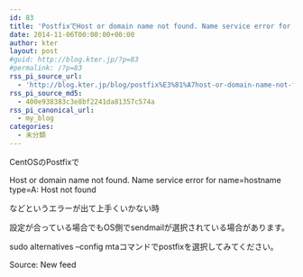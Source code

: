 ```yaml
---
id: 83
title: 'PostfixでHost or domain name not found. Name service error for name=hostname type=A: Hostというエラーが出る場合の対処'
date: 2014-11-06T00:00:00+00:00
author: kter
layout: post
#guid: http://blog.kter.jp/?p=83
#permalink: /?p=83
rss_pi_source_url:
  - 'http://blog.kter.jp/blog/postfix%E3%81%A7host-or-domain-name-not-found-name-service-error-for-namehostname-typea-host%E3%81%A8%E3%81%84%E3%81%86%E3%82%A8%E3%83%A9%E3%83%BC%E3%81%8C%E5%87%BA%E3%82%8B%E5%A0%B4%E5%90%88/'
rss_pi_source_md5:
  - 400e938383c3e8bf2241da81357c574a
rss_pi_canonical_url:
  - my_blog
categories:
  - 未分類
---
```

CentOSのPostfixで
  
Host or domain name not found. Name service error for name=hostname type=A: Host&nbsp;not found
  
などというエラーが出て上手くいかない時

設定が合っている場合でもOS側でsendmailが選択されている場合があります。

sudo alternatives &#8211;config mtaコマンドでpostfixを選択してみてください。

Source: New feed